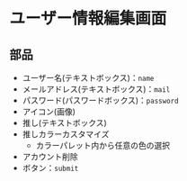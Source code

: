 # ユーザー情報編集画面

## 部品

- ユーザー名(テキストボックス)：`name`
- メールアドレス(テキストボックス)：`mail`
- パスワード(パスワードボックス)：`password`
- アイコン(画像)
- 推し(テキストボックス)
- 推しカラーカスタマイズ
    - カラーパレット内から任意の色の選択
- アカウント削除
- ボタン：`submit`

